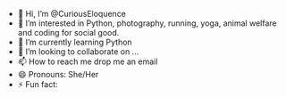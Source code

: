 - 👋 Hi, I’m @CuriousEloquence
- 👀 I’m interested in Python, photography, running, yoga, animal welfare and coding for social good.
- 🌱 I’m currently learning Python
- 💞️ I’m looking to collaborate on ...
- 📫 How to reach me drop me an email 
- 😄 Pronouns: She/Her
- ⚡ Fun fact: 

<!---
CuriousEloquence/CuriousEloquence is a ✨ special ✨ repository because its `README.md` (this file) appears on your GitHub profile.
You can click the Preview link to take a look at your changes.
--->
